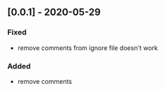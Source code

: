 <!-- https://keepachangelog.com/en/1.0.0/ -->

## [0.0.1] - 2020-05-29

### Fixed

- remove comments from ignore file doesn't work

### Added

- remove comments
